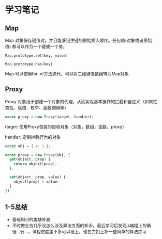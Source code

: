 # 学习笔记

## Map

Map 对象保存键值对，并且能够记住键的原始插入顺序。任何值(对象或者原始值) 都可以作为一个键或一个值。

`Map.prototype.set(key, value)`

`Map.prototype.has(key)`

Map 可以使用for..of方法迭代，可以将二维键值数组转为Map对象

## Proxy

Proxy 对象用于创建一个对象的代理，从而实现基本操作的拦截和自定义（如属性查找、赋值、枚举、函数调用等）

```javascript
const proxy = new Proxy(target, handler);
```

target: 使用Proxy包装的目标对象（对象，数组，函数，proxy）

handler: 定制拦截行为的对象

```javascript
const obj = { a: 1 };

const proxy = new Proxy(obj, {
  get(object, prop) {
    return object[prop];
  },

  set(object, prop, value) {
    object[prop] = value;
  }
})
```

## 1-5总结

* 基础知识的查缺补漏
* 平时做业务几乎没怎么涉及算法方面的知识，最近学习后发现js编程上的确很...弱...，课程进度差不多可以跟上，也在力扣上补一些简单的算法练习

